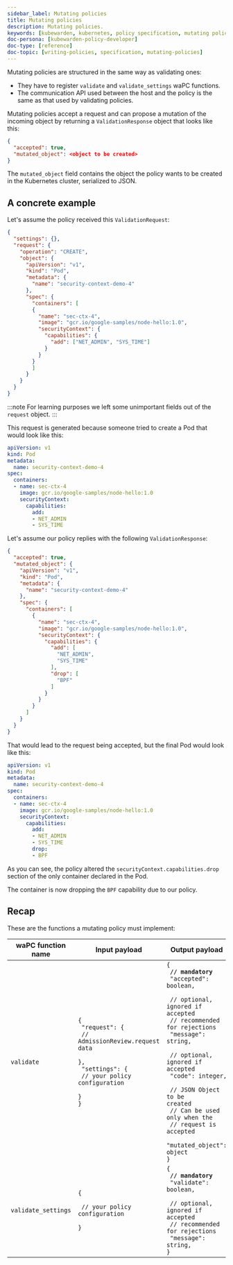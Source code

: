 ```yaml
---
sidebar_label: Mutating policies
title: Mutating policies
description: Mutating policies.
keywords: [kubewarden, kubernetes, policy specification, mutating policies]
doc-persona: [kubewarden-policy-developer]
doc-type: [reference]
doc-topic: [writing-policies, specification, mutating-policies]
---
```


<head>
  <link rel="canonical" href="https://docs.kubewarden.io/reference/spec/mutating-policies"/>
</head>

Mutating policies are structured in the same way as validating ones:

- They have to register `validate` and `validate_settings` waPC functions.
- The communication API used between the host and the policy is the same as that used by validating policies.

Mutating policies accept a request and can propose a mutation of the incoming
object by returning a `ValidationResponse` object that looks like this:

```json
{
  "accepted": true,
  "mutated_object": <object to be created>
}
```

The `mutated_object` field contains the object the policy wants to be created in the Kubernetes cluster,
serialized to JSON.

## A concrete example

Let's assume the policy received this `ValidationRequest`:

```json
{
  "settings": {},
  "request": {
    "operation": "CREATE",
    "object": {
      "apiVersion": "v1",
      "kind": "Pod",
      "metadata": {
        "name": "security-context-demo-4"
      },
      "spec": {
        "containers": [
        {
          "name": "sec-ctx-4",
          "image": "gcr.io/google-samples/node-hello:1.0",
          "securityContext": {
            "capabilities": {
              "add": ["NET_ADMIN", "SYS_TIME"]
            }
          }
        }
        ]
      }
    }
  }
}
```

:::note
For learning purposes we left some unimportant fields out of the `request` object.
:::

This request is generated because someone tried to create a Pod that would
look like this:

```yaml
apiVersion: v1
kind: Pod
metadata:
  name: security-context-demo-4
spec:
  containers:
  - name: sec-ctx-4
    image: gcr.io/google-samples/node-hello:1.0
    securityContext:
      capabilities:
        add:
        - NET_ADMIN
        - SYS_TIME
```

Let's assume our policy replies with the following `ValidationResponse`:

```json
{
  "accepted": true,
  "mutated_object": {
    "apiVersion": "v1",
    "kind": "Pod",
    "metadata": {
      "name": "security-context-demo-4"
    },
    "spec": {
      "containers": [
        {
          "name": "sec-ctx-4",
          "image": "gcr.io/google-samples/node-hello:1.0",
          "securityContext": {
            "capabilities": {
              "add": [
                "NET_ADMIN",
                "SYS_TIME"
              ],
              "drop": [
                "BPF"
              ]
            }
          }
        }
      ]
    }
  }
}
```

That would lead to the request being accepted, but the final Pod would look like
this:

```yaml
apiVersion: v1
kind: Pod
metadata:
  name: security-context-demo-4
spec:
  containers:
  - name: sec-ctx-4
    image: gcr.io/google-samples/node-hello:1.0
    securityContext:
      capabilities:
        add:
        - NET_ADMIN
        - SYS_TIME
        drop:
        - BPF
```

As you can see, the policy altered the `securityContext.capabilities.drop` section of the only container declared in the Pod.

The container is now dropping the `BPF` capability due to our policy.

## Recap

These are the functions a mutating policy must implement:

| **waPC function name** | **Input payload** | **Output payload** |
|-|-|-|
| `validate` | <code>\{<br/>  "request": \{<br/>    // AdmissionReview.request data<br/>  \},<br/>  "settings": \{<br/>    // your policy configuration<br/>  \}<br/>\}</code> | <code>\{<br/>  **// mandatory**<br/>  "accepted": boolean,<br/><br/>  // optional, ignored if accepted<br/>  // recommended for rejections<br/>  "message": string,<br/><br/>  // optional, ignored if accepted<br/>  "code": integer, <br/><br/>  // JSON Object to be created<br/>  // Can be used only when the<br/>  // request is accepted<br/>  "mutated_object": object<br/>\}</code> |
| `validate_settings` | <code>\{<br/><br/>  // your policy configuration<br/><br/>\}</code> | <code>\{<br/>  **// mandatory**<br/>  "validate": boolean,<br/><br/>  // optional, ignored if accepted<br/>  // recommended for rejections<br/>  "message": string,<br/>\}</code> |
